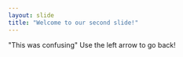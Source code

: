 ```yaml
---
layout: slide
title: "Welcome to our second slide!"
---
```

"This was confusing"
Use the left arrow to go back!

